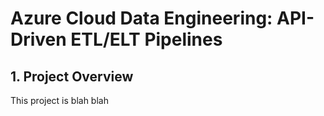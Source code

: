 # Azure Cloud Data Engineering: API-Driven ETL/ELT Pipelines

## 1. Project Overview

This project is blah blah
